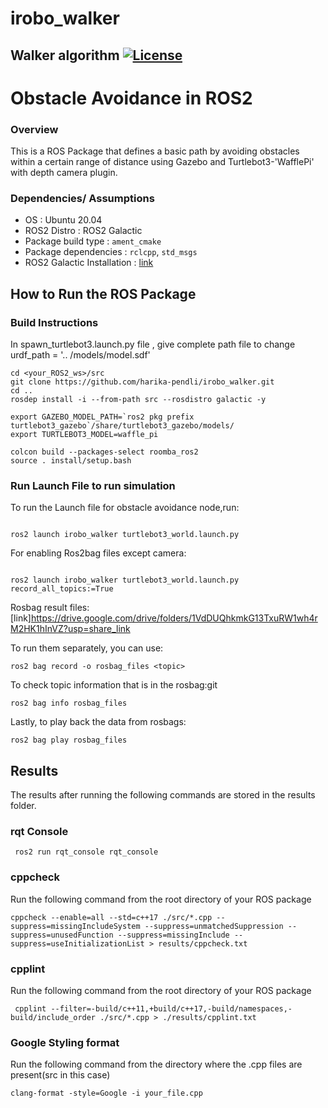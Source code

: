 # irobo_walker
Walker algorithm
[![License](https://img.shields.io/badge/License-Apache%202.0-blue.svg)](https://opensource.org/licenses/Apache-2.0)
---
# Obstacle Avoidance in ROS2

### Overview

This is a ROS Package that defines a basic path by avoiding obstacles within a certain range of distance using Gazebo and Turtlebot3-'WafflePi' with depth camera plugin.

### Dependencies/ Assumptions
- OS : Ubuntu 20.04 
- ROS2 Distro : ROS2 Galactic
- Package build type : ```ament_cmake ```
- Package dependencies : ```rclcpp```, ```std_msgs``` 
- ROS2 Galactic Installation : [link](https://docs.ros.org/en/galactic/Installation/Ubuntu-Install-Debians.html)

## How to Run the ROS Package
### Build Instructions

In spawn_turtlebot3.launch.py file , give complete path file to change urdf_path = '.. /models/model.sdf'
```
cd <your_ROS2_ws>/src
git clone https://github.com/harika-pendli/irobo_walker.git
cd ..   
rosdep install -i --from-path src --rosdistro galactic -y

export GAZEBO_MODEL_PATH=`ros2 pkg prefix turtlebot3_gazebo`/share/turtlebot3_gazebo/models/
export TURTLEBOT3_MODEL=waffle_pi

colcon build --packages-select roomba_ros2
source . install/setup.bash

```

### Run Launch File to run simulation
To run the Launch file for obstacle avoidance node,run:
```

ros2 launch irobo_walker turtlebot3_world.launch.py
```

For enabling Ros2bag files except camera:
```

ros2 launch irobo_walker turtlebot3_world.launch.py record_all_topics:=True
```

Rosbag result files:[link]https://drive.google.com/drive/folders/1VdDUQhkmkG13TxuRW1wh4rM2HK1hInVZ?usp=share_link

To run them separately, you can use:
```
ros2 bag record -o rosbag_files <topic>
```
To check topic information that is in the rosbag:git
```
ros2 bag info rosbag_files
```
Lastly, to play back the data from rosbags:
```
ros2 bag play rosbag_files
``` 
## Results
The results after running the following commands are stored in the results folder.

### rqt Console
```
 ros2 run rqt_console rqt_console

```
### cppcheck
Run the following command from the root directory of your ROS package
```
cppcheck --enable=all --std=c++17 ./src/*.cpp --suppress=missingIncludeSystem --suppress=unmatchedSuppression --suppress=unusedFunction --suppress=missingInclude --suppress=useInitializationList > results/cppcheck.txt
```
### cpplint
Run the following command from the root directory of your ROS package
```
 cpplint --filter=-build/c++11,+build/c++17,-build/namespaces,-build/include_order ./src/*.cpp > ./results/cpplint.txt
```
### Google Styling format
Run the following command from the directory where the .cpp files are present(src in this case)
```
clang-format -style=Google -i your_file.cpp
```
